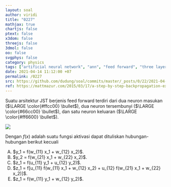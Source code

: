 ```yaml
---
layout: soal
author: viridi
title: "0227"
mathjax: true
chartjs: false
ptext: false
x3dom: false
threejs: false
3dmol: false
oo: false
svgphys: false
category: physics
tags: ["artificial neural network", "ann", "feed forward", "three layers", "fi3201", "2020-2"]
date: 2021-04-14 11:12:00 +07
permalink: /0227
src: https://github.com/dudung/soal/commits/master/_posts/0/22/2021-04-13-intro-to-ann-7.md
ref: https://mattmazur.com/2015/03/17/a-step-by-step-backpropagation-example/
---
```

Suatu arsitektur JST berjenis feed forward terdiri dari dua neuron masukan ($\LARGE \color{#ffcc00} \bullet$), dua neuron tersembunyi ($\LARGE \color{#66cc00} \bullet$), dan satu neuron keluaran ($\LARGE \color{#ff6600} \bullet$).

![]({{site.baseurl}}/assets/img/0/22/0227.png)

Dengan $f(x)$ adalah suatu fungsi aktivasi dapat dituliskan hubungan-hubungan berikut kecuali

<ol type="A">
<li>$y_1 = f(w_{11} x_1 + w_{12} x_2)$.
<li>$y_2 = f(w_{21} x_1 + w_{22} x_2)$.
<li>$z_1 = f(u_{11} y_1 + u_{12} y_2)$.
<li>$z_1 = f[u_{11} f(w_{11} x_1 + w_{12} x_2) + u_{12} f(w_{21} x_1 + w_{22} x_2)]$.
<li>$z_1 = f(w_{11} y_1 + w_{12} y_2)$.
